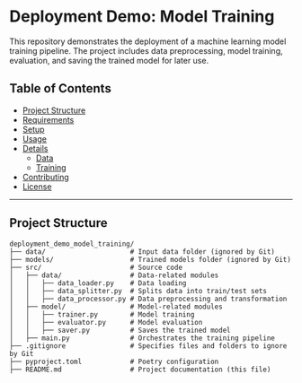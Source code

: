 # Deployment Demo: Model Training

This repository demonstrates the deployment of a machine learning model training pipeline. The project includes data preprocessing, model training, evaluation, and saving the trained model for later use.

## Table of Contents
- [Project Structure](#project-structure)
- [Requirements](#requirements)
- [Setup](#setup)
- [Usage](#usage)
- [Details](#details)
  - [Data](#data)
  - [Training](#training)
- [Contributing](#contributing)
- [License](#license)

---

## Project Structure

```plaintext
deployment_demo_model_training/
├── data/                     # Input data folder (ignored by Git)
├── models/                   # Trained models folder (ignored by Git)
├── src/                      # Source code
│   ├── data/                 # Data-related modules
│   │   ├── data_loader.py    # Data loading
│   │   ├── data_splitter.py  # Splits data into train/test sets
│   │   ├── data_processor.py # Data preprocessing and transformation
│   ├── model/                # Model-related modules
│   │   ├── trainer.py        # Model training
│   │   ├── evaluator.py      # Model evaluation
│   │   ├── saver.py          # Saves the trained model
│   ├── main.py               # Orchestrates the training pipeline
├── .gitignore                # Specifies files and folders to ignore by Git
├── pyproject.toml            # Poetry configuration
├── README.md                 # Project documentation (this file)
